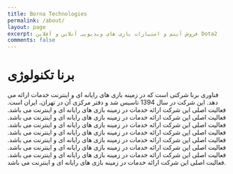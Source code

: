 ```yaml
---
title: Borna Technologies
permalink: /about/
layout: page
excerpt: فروش آیتم و امتیازات بازی های ویدیویی آنلاین و آفلاین Dota2
comments: false
---
```


# برنا تکنولوژی

فناوری برنا شرکتی است که در زمینه بازی های رایانه ای و اینترنت خدمات ارائه می دهد. این شرکت در سال 1394 تاسیس شد و دفتر مرکزی آن در تهران، ایران است. فعالیت اصلی این شرکت ارائه خدمات در زمینه بازی های رایانه ای و اینترنت می باشد. فعالیت اصلی این شرکت ارائه خدمات در زمینه بازی های رایانه ای و اینترنت می باشد. فعالیت اصلی این شرکت ارائه خدمات در زمینه بازی های رایانه ای و اینترنت می باشد. فعالیت اصلی این شرکت ارائه خدمات در زمینه بازی های رایانه ای و اینترنت می باشد. فعالیت اصلی این شرکت ارائه خدمات در زمینه بازی های رایانه ای و اینترنت می باشد. فعالیت اصلی این شرکت ارائه خدمات در زمینه بازی های رایانه ای و اینترنت می باشد. فعالیت اصلی این شرکت ارائه خدمات در زمینه بازی های رایانه ای و اینترنت می باشد. فعالیت اصلی این شرکت ارائه خدمات در زمینه بازی های رایانه ای و اینترنت می باشد.